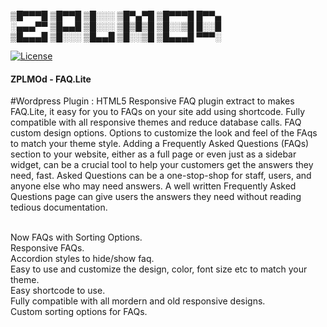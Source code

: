 
▒█▀▀▀█ ▒█▀▀█ ▒█░░░ ▒█▀▄▀█ ▒█▀▀▀█ █▀▀▄  
░▄▄▄▀▀ ▒█▄▄█ ▒█░░░ ▒█▒█▒█ ▒█░░▒█ █░░█  
▒█▄▄▄█ ▒█░░░ ▒█▄▄█ ▒█░░▒█ ▒█▄▄▄█ ▀▀▀░  

[![License](https://poser.pugx.org/yoast/wordpress-seo/license.svg)](https://github.com/Naksheth/ZPLMOd_FAQLite)

<h4> ZPLMOd - FAQ.Lite  </h4>
#Wordpress Plugin : HTML5 Responsive FAQ plugin extract to makes FAQ.Lite, it easy for you to FAQs on your site add using shortcode. Fully compatible with all responsive themes and reduce database calls. FAQ custom design options. Options to customize the look and feel of the FAqs to match your theme style. Adding a Frequently Asked Questions (FAQs) section to your website, either as a full page or even just as a sidebar widget, can be a crucial tool to help your customers get the answers they need, fast. Asked Questions can be a one-stop-shop for staff, users, and anyone else who may need answers. A well written Frequently Asked Questions page can give users the answers they need without reading tedious documentation.<br/><br/>

Now FAQs with Sorting Options.<br/>
Responsive FAQs.<br/>
Accordion styles to hide/show faq.<br/>
Easy to use and customize the design, color, font size etc to match your theme.<br/>
Easy shortcode to use.<br/>
Fully compatible with all mordern and old responsive designs.<br/>
Custom sorting options for FAQs.<br/>

